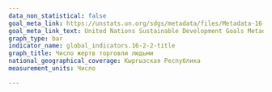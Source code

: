 ```yaml
---
data_non_statistical: false
goal_meta_link: https://unstats.un.org/sdgs/metadata/files/Metadata-16-02-02.pdf
goal_meta_link_text: United Nations Sustainable Development Goals Metadata (pdf 1361kB)
graph_type: bar
indicator_name: global_indicators.16-2-2-title
graph_title: Число жертв торговли людьми
national_geographical_coverage: Кыргызская Республика
measurement_units: Число

---
```

